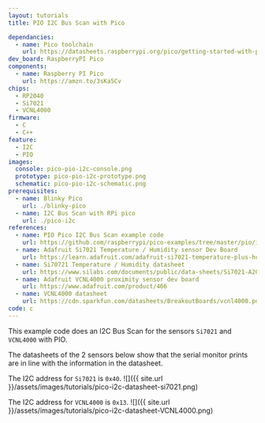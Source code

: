 ```yaml
---
layout: tutorials
title: PIO I2C Bus Scan with Pico

dependancies:
  - name: Pico toolchain
    url: https://datasheets.raspberrypi.org/pico/getting-started-with-pico.pdf
dev_board: RaspberryPI Pico
components:
  - name: Raspberry PI Pico
    url: https://amzn.to/3sKa5Cv
chips:
  - RP2040
  - Si7021
  - VCNL4000
firmware:
  - C
  - C++
feature:
  - I2C
  - PIO
images:
  console: pico-pio-i2c-console.png
  prototype: pico-pio-i2c-prototype.png
  schematic: pico-pio-i2c-schematic.png
prerequisites:
  - name: Blinky Pico
    url: ./blinky-pico
  - name: I2C Bus Scan with RPi pico
    url: ./pico-i2c
references:
  - name: PIO Pico I2C Bus Scan example code
    url: https://github.com/raspberrypi/pico-examples/tree/master/pio/i2c
  - name: Adafruit Si7021 Temperature / Humidity sensor Dev Board
    url: https://learn.adafruit.com/adafruit-si7021-temperature-plus-humidity-sensor
  - name: Si70721 Temperature / Humidity datasheet
    url: https://www.silabs.com/documents/public/data-sheets/Si7021-A20.pdf
  - name: Adafruit VCNL4000 proximity sensor dev board
    url: https://www.adafruit.com/product/466
  - name: VCNL4000 datasheet
    url: https://cdn.sparkfun.com/datasheets/BreakoutBoards/vcnl4000.pdf
code: c
---
```


This example code does an I2C Bus Scan for the sensors `Si7021` and `VCNL4000` with PIO.

The datasheets of the 2 sensors below show that the serial monitor prints are in line with the information in the datasheet.

The I2C address for `Si7021` is `0x40`.
![]({{ site.url }}/assets/images/tutorials/pico-i2c-datasheet-si7021.png)

The I2C address for `VCNL4000` is `0x13`.
![]({{ site.url }}/assets/images/tutorials/pico-i2c-datasheet-VCNL4000.png)
